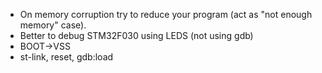 
* On memory corruption try to reduce your program (act as "not enough memory" case).
* Better to debug STM32F030 using LEDS (not using gdb)
* BOOT->VSS
* st-link, reset, gdb:load


